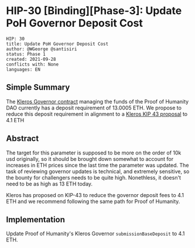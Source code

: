 # HIP-30 [Binding][Phase-3]: Update PoH Governor Deposit Cost
```
HIP: 30
title: Update PoH Governor Deposit Cost
author: @WGeorge @santisiri
status: Phase 1
created: 2021-09-28
conflicts with: None
languages: EN
```

## Simple Summary

The [Kleros Governor contract](https://governor.kleros.io/Proof%20of%20Humanity) managing the funds of the Proof of Humanity DAO currently has a deposit requirement of 13.0005 ETH. We propose to reduce this deposit requirement in alignment to a [Kleros KIP 43 proposal](https://forum.kleros.io/t/kip-43-parameter-updates-august-2021/629) to 4.1 ETH

## Abstract

The target for this parameter is supposed to be more on the order of 10k usd originally, so it should be brought down somewhat to account for increases in ETH prices since the last time the parameter was updated. The task of reviewing governor updates is technical, and extremely sensitive, so the bounty for challengers needs to be quite high. Nonethless, it doesn't need to be as high as 13 ETH today. 

Kleros has proposed on KIP-43 to reduce the governor deposit fees to 4.1 ETH and we recommend following the same path for Proof of Humanity. 

## Implementation

Update Proof of Humanity's Kleros Governor `submissionBaseDeposit` to 4.1 ETH.
